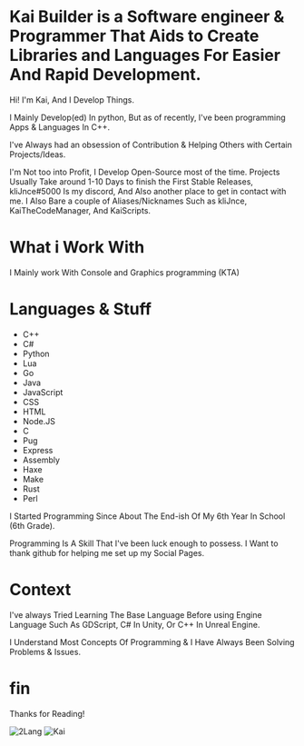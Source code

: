 # Kai Builder is a Software engineer & Programmer That Aids to Create Libraries and Languages For Easier And Rapid Development.
Hi! I'm Kai, And I Develop Things.

I Mainly Develop(ed) In python, But as of recently, I've been programming Apps & Languages In C++.

I've Always had an obsession of Contribution & Helping Others with Certain Projects/Ideas.

I'm Not too into Profit, I Develop Open-Source most of the time.
Projects Usually Take around 1-10 Days to finish the First Stable Releases, kliJnce#5000 Is my discord, And Also another place to get in contact with me.
I Also Bare a couple of Aliases/Nicknames Such as kliJnce, KaiTheCodeManager, And KaiScripts.

# What i Work With
I Mainly work With Console and Graphics programming (KTA)

# Languages & Stuff
- C++
- C#
- Python
- Lua
- Go
- Java
- JavaScript
- CSS
- HTML
- Node.JS
- C
- Pug
- Express
- Assembly
- Haxe
- Make
- Rust
- Perl



I Started Programming Since About The End-ish Of My 6th Year In School (6th Grade).

Programming Is A Skill That I've been luck enough to possess. I Want to thank github for helping me set up my Social Pages.

   
# Context
I've always Tried Learning The Base Language Before using Engine Language Such As GDScript, C# In Unity, Or C++ In Unreal Engine. 

I Understand Most Concepts Of Programming & I Have Always Been Solving Problems & Issues.

# fin
Thanks for Reading!


![2Lang](https://github-readme-stats.vercel.app/api/top-langs/?username=thekaigonzalez&layout=compact)
![Kai](https://github-readme-stats.vercel.app/api?username=thekaigonzalez&show_icons=true&theme=radical)
